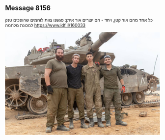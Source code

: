 ## Message 8156

כל אחד מהם אור קטן, ויחד - הם יוצרים אור איתן:
פגשנו צוות לוחמים שהופכים טנק למכונת מלחמה
https://www.idf.il/160033⁩

![Photo](./8156/8156_photo.jpg)
